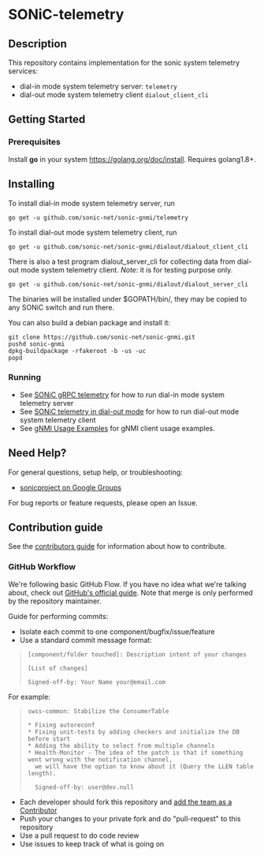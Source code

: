 # SONiC-telemetry

## Description
This repository contains implementation for the sonic system telemetry services:
- dial-in mode system telemetry server: `telemetry`
- dial-out mode system telemetry client `dialout_client_cli`

## Getting Started

### Prerequisites

Install __go__ in your system https://golang.org/doc/install. Requires golang1.8+.

## Installing

To install dial-in mode system telemetry server, run

    go get -u github.com/sonic-net/sonic-gnmi/telemetry

To install dial-out mode system telemetry client, run

    go get -u github.com/sonic-net/sonic-gnmi/dialout/dialout_client_cli

There is also a test program dialout_server_cli for collecting data from dial-out mode system telemetry client. _Note_: it is for testing purpose only.

    go get -u github.com/sonic-net/sonic-gnmi/dialout/dialout_server_cli

The binaries will be installed under $GOPATH/bin/, they may be copied to any SONiC switch and run there.

You can also build a debian package and install it:

    git clone https://github.com/sonic-net/sonic-gnmi.git
    pushd sonic-gnmi
    dpkg-buildpackage -rfakeroot -b -us -uc
    popd

### Running
* See [SONiC gRPC telemetry](./doc/grpc_telemetry.md) for how to run dial-in mode system telemetry server
* See [SONiC telemetry in dial-out mode](./doc/dialout.md) for how to run dial-out mode system telemetry client
* See [gNMI Usage Examples](./doc/gNMI_usage_examples.md) for gNMI client usage examples.

## Need Help?

For general questions, setup help, or troubleshooting:
- [sonicproject on Google Groups](https://groups.google.com/d/forum/sonicproject)

For bug reports or feature requests, please open an Issue.

## Contribution guide

See the [contributors guide](https://github.com/Azure/SONiC/blob/gh-pages/CONTRIBUTING.md) for information about how to contribute.

### GitHub Workflow

We're following basic GitHub Flow. If you have no idea what we're talking about, check out [GitHub's official guide](https://guides.github.com/introduction/flow/). Note that merge is only performed by the repository maintainer.

Guide for performing commits:

* Isolate each commit to one component/bugfix/issue/feature
* Use a standard commit message format:

>     [component/folder touched]: Description intent of your changes
>
>     [List of changes]
>
> 	  Signed-off-by: Your Name your@email.com

For example:

>     swss-common: Stabilize the ConsumerTable
>
>     * Fixing autoreconf
>     * Fixing unit-tests by adding checkers and initialize the DB before start
>     * Adding the ability to select from multiple channels
>     * Health-Monitor - The idea of the patch is that if something went wrong with the notification channel,
>       we will have the option to know about it (Query the LLEN table length).
>
>       Signed-off-by: user@dev.null


* Each developer should fork this repository and [add the team as a Contributor](https://help.github.com/articles/adding-collaborators-to-a-personal-repository)
* Push your changes to your private fork and do "pull-request" to this repository
* Use a pull request to do code review
* Use issues to keep track of what is going on
